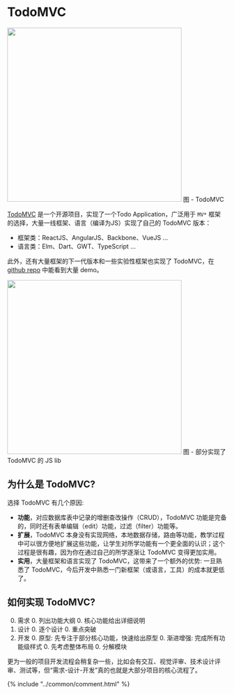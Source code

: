 # TodoMVC

<img src="http://gtms03.alicdn.com/tps/i3/TB1agKNJFXXXXbQXpXX5wG_NXXX-607-538.gif" width="400" />  
图 - TodoMVC

[TodoMVC](http://todomvc.com/) 是一个开源项目，实现了一个Todo Application，广泛用于 `MV*` 框架的选择，大量一线框架、语言（编译为JS）实现了自己的 TodoMVC 版本：
* 框架类：ReactJS、AngularJS、Backbone、VueJS ...
* 语言类：Elm、Dart、GWT、TypeScript ...

此外，还有大量框架的下一代版本和一些实验性框架也实现了 TodoMVC，在 [github repo](https://github.com/tastejs/todomvc/tree/master/examples) 中能看到大量 demo。

<img src="http://gtms04.alicdn.com/tps/i4/TB1NsYGJFXXXXXcXXXXBkGNGpXX-700-327.png" width="400" />  
图 - 部分实现了 TodoMVC 的 JS lib

## 为什么是 TodoMVC?

选择 TodoMVC 有几个原因:

* **功能**，对应数据库表中记录的增删查改操作（CRUD），TodoMVC 功能是完备的，同时还有表单编辑（edit）功能，过滤（filter）功能等。
* **扩展**，TodoMVC 本身没有实现网络，本地数据存储，路由等功能，教学过程中可以很方便地扩展这些功能，让学生对所学功能有一个更全面的认识；这个过程是很有趣，因为你在通过自己的所学逐渐让 TodoMVC 变得更加实用。
* **实用**，大量框架和语言实现了 TodoMVC，这带来了一个额外的优势: 一旦熟悉了 TodoMVC，今后开发中熟悉一门新框架（或语言，工具）的成本就更低了。


## 如何实现 TodoMVC?

0. 需求
    0. 列出功能大纲
    0. 核心功能给出详细说明
0. 设计
    0. 逐个设计
    0. 重点突破
0. 开发
    0. 原型: 先专注于部分核心功能，快速给出原型
    0. 渐进增强: 完成所有功能级样式
        0. 先考虑整体布局
        0. 分解模块

更为一般的项目开发流程会稍复杂一些，比如会有交互、视觉评审、技术设计评审、测试等，但“需求-设计-开发”真的也就是大部分项目的核心流程了。

{% include "../common/comment.html" %}